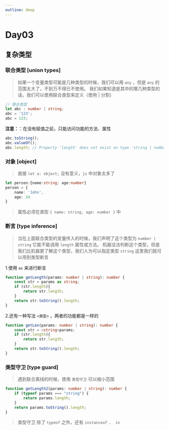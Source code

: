 ```yaml
---
outline: deep
---
```


# Day03

## 复杂类型

### 联合类型 [union types]

> 如果一个变量类型可能是几种类型的时候，我们可以用 `any` ，但是 `any` 的范围太大了，不到万不得已不使用。
> 我们如果知道是其中的哪几种类型的话，我们可以使用联合类型来定义（使用 | 分割）

```ts
// 联合类型
let abc : number | string;
abc = '123';
abc = 123;
```

**注意：**：在没有赋值之前，只能访问功能的方法、属性

```ts
abc.toString();
abc.valueOf();
abc.length; // Property 'length' does not exist on type 'string | number'.  Property 'length' does not exist on type 'number'.(2339)
```

### 对象 [object]

> 直接 `let a: object;` 没有意义，`js` 中对象太多了

```ts
let person:{name:string; age:number}
person = {
    name: 'John',
    age: 34
}
```
> 属性必须在类型 `{ name: string, age: number }` 中

### 断言 [type inference]

> 当在上面联合类型的变量传入的时候，我们声明了这个类型为 `number | string` 它能不能调用 `length` 属性或方法。
> 机器没法判断这个类型，但是我们比机器更了解这个类型，我们人为可以指定类型 `string` 这里我们就可以用到类型断言

1.使用 `as` 来进行断言

```ts
function getLength(params: number | string): number {
    const str = params as string;
    if (str.length){
        return str.length;
    }
    return str.toString().length;    
}
```

2.还有一种写法 `<类型>` ，两者的功能都是一样的

```ts
function getLen(params: number | string): number {
    const str = <string>params;
    if (str.length){
        return str.length;
    }
    return str.toString().length;    
}
```

### 类型守卫 [type guard]

> 遇到联合离线的时候，使用 `类型守卫` 可以缩小范围

```ts
function getLength2(params: number | string): number {
    if (typeof params === "string") {
        return params.length;
    }
    return params.toString().length;
}
```

> 类型守卫 除了 `typeof` 之外，还有 `instanceof 、 in`






